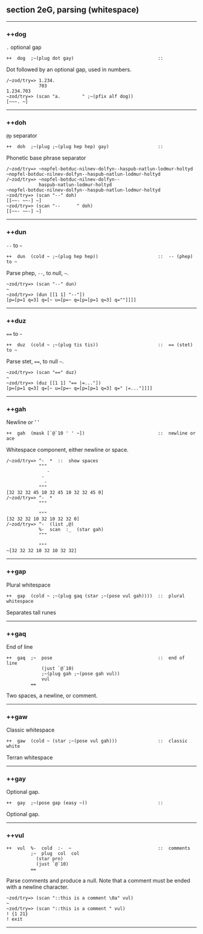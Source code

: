 section 2eG, parsing (whitespace)
---------------------------------

------------------------------------------------------------------------

### ++dog

`.` optional gap

    ++  dog  ;~(plug dot gay)                               ::

Dot followed by an optional gap, used in numbers.

    /~zod/try=> 1.234.
                703
    1.234.703
    ~zod/try=> (scan "a.        " ;~(pfix alf dog))
    [~~~. ~]

------------------------------------------------------------------------

### ++doh

`@p` separator

    ++  doh  ;~(plug ;~(plug hep hep) gay)                  ::

Phonetic base phrase separator

    /~zod/try=> ~nopfel-botduc-nilnev-dolfyn--haspub-natlun-lodmur-holtyd
    ~nopfel-botduc-nilnev-dolfyn--haspub-natlun-lodmur-holtyd
    /~zod/try=> ~nopfel-botduc-nilnev-dolfyn--
                haspub-natlun-lodmur-holtyd
    ~nopfel-botduc-nilnev-dolfyn--haspub-natlun-lodmur-holtyd
    ~zod/try=> (scan "--" doh)
    [[~~- ~~-] ~]
    ~zod/try=> (scan "--      " doh)
    [[~~- ~~-] ~]

------------------------------------------------------------------------

### ++dun

`--` to `~`

    ++  dun  (cold ~ ;~(plug hep hep))                      ::  -- (phep) to ~

Parse phep, `--`, to null, `~`.

    ~zod/try=> (scan "--" dun)
    ~
    ~zod/try=> (dun [[1 1] "--"])
    [p=[p=1 q=3] q=[~ u=[p=~ q=[p=[p=1 q=3] q=""]]]]

------------------------------------------------------------------------

### ++duz

`==` to `~`

    ++  duz  (cold ~ ;~(plug tis tis))                      ::  == (stet) to ~

Parse stet, `==`, to null `~`.

    ~zod/try=> (scan "==" duz)
    ~
    ~zod/try=> (duz [[1 1] "== |=..."])
    [p=[p=1 q=3] q=[~ u=[p=~ q=[p=[p=1 q=3] q=" |=..."]]]]

------------------------------------------------------------------------

### ++gah

Newline or ' '

    ++  gah  (mask [`@`10 ' ' ~])                           ::  newline or ace

Whitespace component, either newline or space.

    /~zod/try=> ^-  *  ::  show spaces
                """
                   -
                 -
                  -
                """
    [32 32 32 45 10 32 45 10 32 32 45 0]
    /~zod/try=> ^-  *
                """

                """
    [32 32 32 10 32 10 32 32 0]
    /~zod/try=> ^-  (list ,@)
                %-  scan  :_  (star gah)
                """

                """
    ~[32 32 32 10 32 10 32 32]

------------------------------------------------------------------------

### ++gap

Plural whitespace

    ++  gap  (cold ~ ;~(plug gaq (star ;~(pose vul gah))))  ::  plural whitespace

Separates tall runes

------------------------------------------------------------------------

### ++gaq

End of line

    ++  gaq  ;~  pose                                       ::  end of line
                 (just `@`10)
                 ;~(plug gah ;~(pose gah vul))
                 vul
             ==

Two spaces, a newline, or comment.

------------------------------------------------------------------------

### ++gaw

Classic whitespace

    ++  gaw  (cold ~ (star ;~(pose vul gah)))               ::  classic white

Terran whitespace

------------------------------------------------------------------------

### ++gay

Optional gap.

    ++  gay  ;~(pose gap (easy ~))                          ::

Optional gap.

------------------------------------------------------------------------

### ++vul

    ++  vul  %-  cold  :-  ~                                ::  comments
             ;~  plug  col  col
               (star prn)
               (just `@`10)
             ==

Parse comments and produce a null. Note that a comment must be ended
with a newline character.

    ~zod/try=> (scan "::this is a comment \0a" vul)
    ~
    ~zod/try=> (scan "::this is a comment " vul)
    ! {1 21}
    ! exit

------------------------------------------------------------------------
